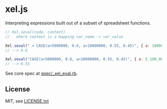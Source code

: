 
# xel.js

Interpreting expressions built out of a subset of spreadsheet functions.

```js
// Xel.seval(code, context)
//   where context is a mapping var_name -> var_value

Xel.seval("	= CASE(a<5000000, 0.6, a<10000000, 0.55, 0.45)", { a: 10000 })
// --> 0.6

Xel.seval("CASE(a<5000000, 0.6, a<10000000, 0.55, 0.45)", { a: 5_100_000 })
// --> 0.55
```

See core spec at [spec/_xel_eval.rb](spec/_xel_eval.rb).

## License

MIT, see [LICENSE.txt](LICENSE.txt)

